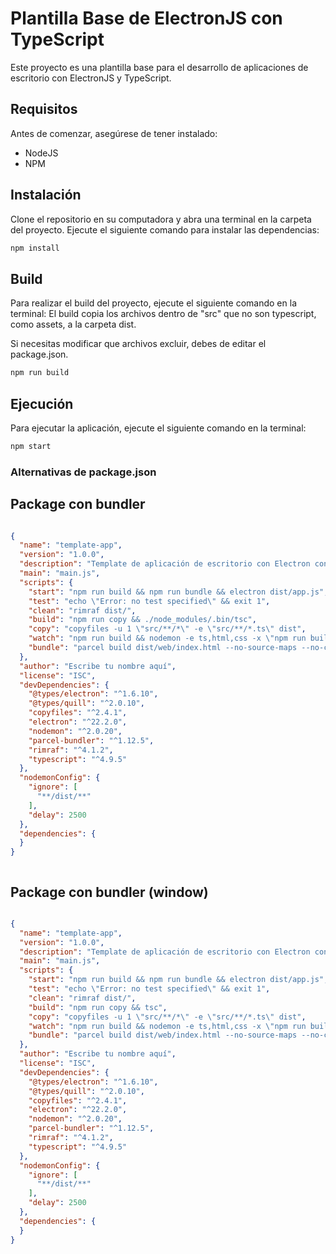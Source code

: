 # Plantilla Base de ElectronJS con TypeScript
Este proyecto es una plantilla base para el desarrollo de aplicaciones de escritorio con ElectronJS y TypeScript.

## Requisitos
Antes de comenzar, asegúrese de tener instalado:

- NodeJS
- NPM

## Instalación
Clone el repositorio en su computadora y abra una terminal en la carpeta del proyecto. Ejecute el siguiente comando para instalar las dependencias:

```bash
npm install
```

## Build
Para realizar el build del proyecto, ejecute el siguiente comando en la terminal:
El build copia los archivos dentro de "src" que no son typescript, como assets, a la carpeta dist.

Si necesitas modificar que archivos excluir, debes de editar el package.json.

```bash 
npm run build
```

## Ejecución
Para ejecutar la aplicación, ejecute el siguiente comando en la terminal:

```bash
npm start
```


### Alternativas de package.json

## Package con bundler

```json

{
  "name": "template-app",
  "version": "1.0.0",
  "description": "Template de aplicación de escritorio con Electron con Typescript | Universidad de La Salle Bajío",
  "main": "main.js",
  "scripts": {
    "start": "npm run build && npm run bundle && electron dist/app.js",
    "test": "echo \"Error: no test specified\" && exit 1",
    "clean": "rimraf dist/",
    "build": "npm run copy && ./node_modules/.bin/tsc",
    "copy": "copyfiles -u 1 \"src/**/*\" -e \"src/**/*.ts\" dist",
    "watch": "npm run build && nodemon -e ts,html,css -x \"npm run build && npm run bundle\"",
    "bundle": "parcel build dist/web/index.html --no-source-maps --no-content-hash --out-dir dist/web --out-file index.html  --target browser --public-url ./"
  },
  "author": "Escribe tu nombre aquí",
  "license": "ISC",
  "devDependencies": {
    "@types/electron": "^1.6.10",
    "@types/quill": "^2.0.10",
    "copyfiles": "^2.4.1",
    "electron": "^22.2.0",
    "nodemon": "^2.0.20",
    "parcel-bundler": "^1.12.5",
    "rimraf": "^4.1.2",
    "typescript": "^4.9.5"
  },
  "nodemonConfig": {
    "ignore": [
      "**/dist/**"
    ],
    "delay": 2500
  },
  "dependencies": {
  }
}



```


## Package con bundler (window)

```json

{
  "name": "template-app",
  "version": "1.0.0",
  "description": "Template de aplicación de escritorio con Electron con Typescript | Universidad de La Salle Bajío",
  "main": "main.js",
  "scripts": {
    "start": "npm run build && npm run bundle && electron dist/app.js",
    "test": "echo \"Error: no test specified\" && exit 1",
    "clean": "rimraf dist/",
    "build": "npm run copy && tsc",
    "copy": "copyfiles -u 1 \"src/**/*\" -e \"src/**/*.ts\" dist",
    "watch": "npm run build && nodemon -e ts,html,css -x \"npm run build && npm run bundle\"",
    "bundle": "parcel build dist/web/index.html --no-source-maps --no-content-hash --out-dir dist/web --out-file index.html  --target browser --public-url ./"
  },
  "author": "Escribe tu nombre aquí",
  "license": "ISC",
  "devDependencies": {
    "@types/electron": "^1.6.10",
    "@types/quill": "^2.0.10",
    "copyfiles": "^2.4.1",
    "electron": "^22.2.0",
    "nodemon": "^2.0.20",
    "parcel-bundler": "^1.12.5",
    "rimraf": "^4.1.2",
    "typescript": "^4.9.5"
  },
  "nodemonConfig": {
    "ignore": [
      "**/dist/**"
    ],
    "delay": 2500
  },
  "dependencies": {
  }
}



```